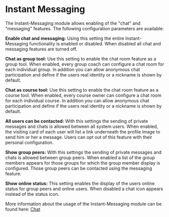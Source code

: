 # Instant Messaging

The Instant-Messaging module allows enabling of the "chat" and "messaging"
features. The following configuration parameters are available:

 **Enable chat and messaging:** Using this setting the entire Instant-
Messaging functionality is enabled or disabled. When disabled all chat and
messaging features are turned off.

 **Chat as group tool:** Use this setting to enable the chat room feature as
a group tool. When enabled, every group coach can configure a chat room for
each individual group. In addition you can allow anonymous chat participation
and define if the users real identity or a nickname is shown by default.

 **Chat as course tool:** Use this setting to enable the chat room feature as
a course tool. When enabled, every course owner can configure a chat room for
each individual course. In addition you can allow anonymous chat participation
and define if the users real identity or a nickname is shown by default.

 **All users can be contacted:** With this settings the sending of private
messages and chats is allowed between all system users. When enabled, the
visiting card of each user will list a link underneath the profile image to
send him or her a message. Users can opt out of this feature with their
personal configuration.

 **Show group peers:** With this settings the sending of private messages and
chats is allowed between group peers. When enabled a list of the group members
appears for those groups for which the group member display is configured.
Those group peers can be contacted using the messaging feature.

 **Show online status:** This setting enables the display of the users online
status for group peers and online users. When disabled a chat icon appears
instead of the status icon.

More information about the usage of the Instant-Messaging module can be found
here: [Chat](../../manual_user/basic_concepts/Chat.md)
